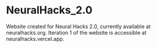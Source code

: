 # NeuralHacks_2.0

Website created for Neural Hacks 2.0, currently available at neuralhacks.org. Iteration 1 of the website is accessible at neuralhacks.vercel.app.
